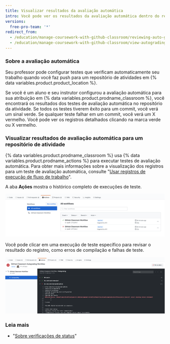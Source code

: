 ```yaml
---
title: Visualizar resultados da avaliação automática
intro: Você pode ver os resultados da avaliação automática dentro do repositório para sua atividade.
versions:
  free-pro-team: '*'
redirect_from:
  - /education/manage-coursework-with-github-classroom/reviewing-auto-graded-work-students
  - /education/manage-coursework-with-github-classroom/view-autograding-results
---
```

### Sobre a avaliação automática

Seu professor pode configurar testes que verificam automaticamente seu trabalho quando você faz push para um repositório de atividades em {% data variables.product.product_location %}.

Se você é um aluno e seu instrutor configurou a avaliação automática para sua atribuição em {% data variables.product.prodname_classroom %}, você encontrará os resultados dos testes de avaliação automática no repositório da atividade. Se todos os testes tiverem êxito para um commit, você verá um sinal verde. Se qualquer teste falhar em um commit, você verá um X vermelho. Você pode ver os registros detalhados clicando na marca verde ou X vermelho.

### Visualizar resultados de avaliação automática para um repositório de atividade

{% data variables.product.prodname_classroom %} usa {% data variables.product.prodname_actions %} para executar testes de avaliação automática. Para obter mais informações sobre a visualização dos registros para um teste de avaliação automática, consulte "[Usar registros de execução de fluxo de trabalho](/actions/managing-workflow-runs/using-workflow-run-logs#viewing-logs-to-diagnose-failures)".

A aba **Ações** mostra o histórico completo de execuções de teste.

![Aba "Ações" com "Todos os fluxos de trabalho" selecionados](/assets/images/help/classroom/autograding-actions-tab.png)

Você pode clicar em uma execução de teste específico para revisar o resultado do registro, como erros de compilação e falhas de teste.

![O " fluxo de trabalho de avaliação automática de {% data variables.product.prodname_classroom %}" resultados de teste em {% data variables.product.prodname_actions %} ](/assets/images/help/classroom/autograding-actions-logs.png)

### Leia mais

- "[Sobre verificações de status](/github/collaborating-with-issues-and-pull-requests/about-status-checks)"
